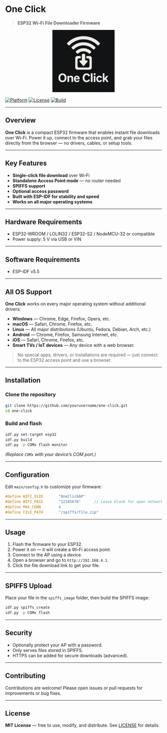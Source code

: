 # One Click

> **ESP32 Wi-Fi File Downloader Firmware**

<p align="center">
  <img src="assets/one_click_logo.png" alt="One Click Logo" width="200"/>
</p>

[![Platform](https://img.shields.io/badge/platform-ESP32-blue?style=for-the-badge\&logo=espressif)]()
[![License](https://img.shields.io/badge/license-MIT-green?style=for-the-badge)]()
[![Build](https://img.shields.io/badge/build-passing-success?style=for-the-badge)]()

---

## Overview

**One Click** is a compact ESP32 firmware that enables instant file downloads over Wi-Fi.
Power it up, connect to the access point, and grab your files directly from the browser — no drivers, cables, or setup tools.

---

## Key Features

* **Single-click file download** over Wi‑Fi
* **Standalone Access Point mode** — no router needed
* **SPIFFS support**
* **Optional access password**
* **Built with ESP-IDF for stability and speed**
* **Works on all major operating systems**

---

## Hardware Requirements

* ESP32-WROOM / LOLIN32 / ESP32-S2 / NodeMCU-32 or compatible
* Power supply: 5 V via USB or VIN

---

## Software Requirements

* ESP-IDF v5.5

---

## All OS Support

**One Click** works on every major operating system without additional drivers:

* **Windows** — Chrome, Edge, Firefox, Opera, etc.
* **macOS** — Safari, Chrome, Firefox, etc.
* **Linux** — All major distributions (Ubuntu, Fedora, Debian, Arch, etc.)
* **Android** — Chrome, Firefox, Samsung Internet, etc.
* **iOS** — Safari, Chrome, Firefox, etc.
* **Smart TVs / IoT devices** — Any device with a web browser.

> No special apps, drivers, or installations are required — just connect to the ESP32 access point and use a browser.

---

## Installation

### Clone the repository

```bash
git clone https://github.com/yourusername/one-click.git
cd one-click
```

### Build and flash

```bash
idf.py set-target esp32
idf.py build
idf.py -p COMx flash monitor
```

*(Replace `COMx` with your device’s COM port.)*

---

## Configuration

Edit `main/config.h` to customize your firmware:

```c
#define WIFI_SSID       "OneClickAP"
#define WIFI_PASS       "12345678"      // Leave blank for open network
#define MAX_CONN        4
#define FILE_PATH       "/spiffs/file.zip"
```

---

## Usage

1. Flash the firmware to your ESP32.
2. Power it on — it will create a Wi‑Fi access point.
3. Connect to the AP using a device.
4. Open a browser and go to `http://192.168.4.1`.
5. Click the file download link to get your file.

---

## SPIFFS Upload

Place your file in the `spiffs_image` folder, then build the SPIFFS image:

```bash
idf.py spiffs_create
idf.py -p COMx flash
```

---

## Security

* Optionally protect your AP with a password.
* Only serves files stored in SPIFFS.
* HTTPS can be added for secure downloads (advanced).

---

## Contributing

Contributions are welcome! Please open issues or pull requests for improvements or bug fixes.

---

## License

**MIT License** — free to use, modify, and distribute. See [LICENSE](LICENSE) for details.
